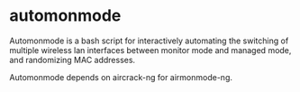 # automonmode

Automonmode is a bash script for interactively automating the switching of multiple wireless lan interfaces between monitor mode and managed mode, and randomizing MAC addresses.

Automonmode depends on aircrack-ng for airmonmode-ng.
